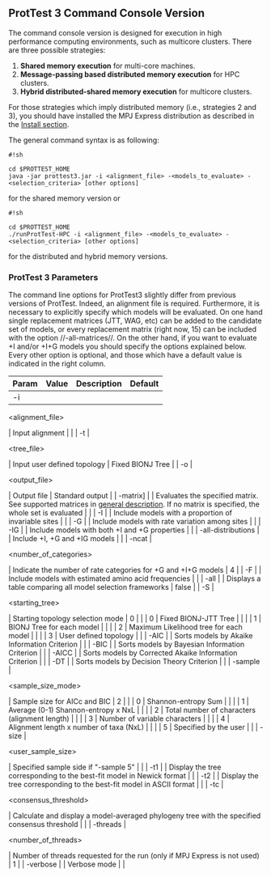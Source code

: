 ## ProtTest 3 Command Console Version ##

The command console version is designed for  execution in high performance computing environments, such as multicore clusters. There are three possible strategies:
  1. **Shared memory execution** for multi-core machines.
  1. **Message-passing based distributed memory execution** for HPC clusters.
  1. **Hybrid distributed-shared memory execution** for multicore clusters.

For those strategies which imply distributed memory (i.e., strategies 2 and 3), you should have installed the MPJ Express distribution as described in the [Install section](Download_and_install.md).

The general command syntax is as following:
```
#!sh

cd $PROTTEST_HOME
java -jar prottest3.jar -i <alignment_file> -<models_to_evaluate> -<selection_criteria> [other options]
```
for the shared memory version or
```
#!sh

cd $PROTTEST_HOME
./runProtTest-HPC -i <alignment_file> -<models_to_evaluate> -<selection_criteria> [other options]
```
for the distributed and hybrid memory versions.

### ProtTest 3 Parameters ###

The command line options for ProtTest3 slightly differ from previous versions of ProtTest. Indeed, an alignment file is required. Furthermore, it is necessary to explicitly specify which models will be evaluated. On one hand single replacement matrices (JTT, WAG, etc) can be added to the candidate set of models, or every replacement matrix (right now, 15) can be included with the option //-all-matrices//. On the other hand, if you want to evaluate +I and/or +I+G models you should specify the options explained below. Every other option is optional, and those which have a default value is indicated in the right column.

| **Param** | **Value** | **Description** | **Default** |
|:----------|:----------|:----------------|:------------|
| -i | 

<alignment\_file>

 | Input alignment |  |
| -t | 

<tree\_file>

 | Input user defined topology | Fixed BIONJ Tree |
| -o | 

<output\_file>

 | Output file | Standard output |
| -matrix] |  | Evaluates the specified matrix. See supported matrices in [general description](User_Manual.md). If no matrix is specified, the whole set is evaluated |  |
| -I |  | Include models with a proportion of invariable sites |  |
| -G |  | Include models with rate variation among sites |  |
| -IG |  | Include models with both +I and +G properties |  |
| -all-distributions |  | Include +I, +G and +IG models |  |
| -ncat | 

<number\_of\_categories>

 | Indicate the number of rate categories for +G and +I+G models | 4 |
| -F |  | Include models with estimated amino acid frequencies |  |
| -all |  | Displays a table comparing all model selection frameworks | false |
| -S | 

<starting\_tree>

 | Starting topology selection mode | 0 |
|  | 0 | Fixed BIONJ-JTT Tree |  |
|  | 1 | BIONJ Tree for each model |  |
|  | 2 | Maximum Likelihood tree for each model |  |
|  | 3 | User defined topology |  |
| -AIC |  | Sorts models by Akaike Information Criterion |  |
| -BIC |  | Sorts models by Bayesian Information Criterion |  |
| -AICC |  | Sorts models by Corrected Akaike Information Criterion |  |
| -DT |  | Sorts models by Decision Theory Criterion |  |
| -sample | 

<sample\_size\_mode>

 | Sample size for AICc and BIC  | 2 |
|  | 0 | Shannon-entropy Sum |  |
|  | 1 | Average (0-1) Shannon-entropy x NxL |  |
|  | 2 | Total number of characters (alignment length) |  |
|  | 3 | Number of variable characters |  |
|  | 4 | Alignment length x number of taxa (NxL) |  |
|  | 5 | Specified by the user |  |
| -size | 

<user\_sample\_size>

 | Specified sample side if "-sample 5" |  |
| -t1 |  | Display the tree corresponding to the best-fit model in Newick format |  |
| -t2 |  | Display the tree corresponding to the best-fit model in ASCII format  |  |
| -tc | 

<consensus\_threshold>

 | Calculate and display a model-averaged phylogeny tree with the specified consensus threshold |  |
| -threads | 

<number\_of\_threads>

 | Number of threads requested for the run (only if MPJ Express is not used) | 1 |
| -verbose |  | Verbose mode |  |
